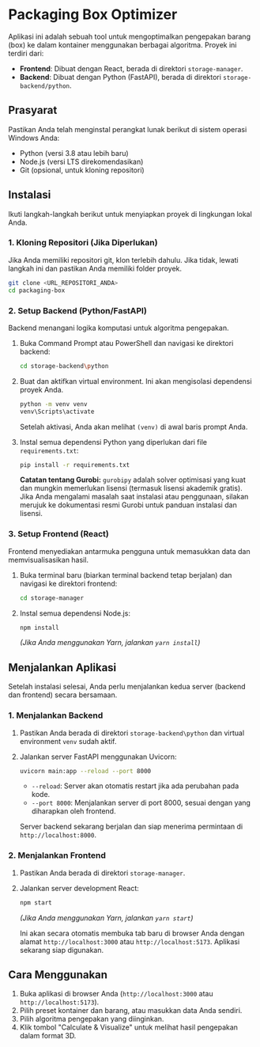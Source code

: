 # Packaging Box Optimizer

Aplikasi ini adalah sebuah tool untuk mengoptimalkan pengepakan barang (box) ke dalam kontainer menggunakan berbagai algoritma. Proyek ini terdiri dari:

-   **Frontend**: Dibuat dengan React, berada di direktori `storage-manager`.
-   **Backend**: Dibuat dengan Python (FastAPI), berada di direktori `storage-backend/python`.

## Prasyarat

Pastikan Anda telah menginstal perangkat lunak berikut di sistem operasi Windows Anda:

-   Python (versi 3.8 atau lebih baru)
-   Node.js (versi LTS direkomendasikan)
-   Git (opsional, untuk kloning repositori)

## Instalasi

Ikuti langkah-langkah berikut untuk menyiapkan proyek di lingkungan lokal Anda.

### 1. Kloning Repositori (Jika Diperlukan)

Jika Anda memiliki repositori git, klon terlebih dahulu. Jika tidak, lewati langkah ini dan pastikan Anda memiliki folder proyek.

```bash
git clone <URL_REPOSITORI_ANDA>
cd packaging-box
```

### 2. Setup Backend (Python/FastAPI)

Backend menangani logika komputasi untuk algoritma pengepakan.

1.  Buka Command Prompt atau PowerShell dan navigasi ke direktori backend:
    ```bash
    cd storage-backend\python
    ```

2.  Buat dan aktifkan virtual environment. Ini akan mengisolasi dependensi proyek Anda.
    ```bash
    python -m venv venv
    venv\Scripts\activate
    ```
    Setelah aktivasi, Anda akan melihat `(venv)` di awal baris prompt Anda.

3.  Instal semua dependensi Python yang diperlukan dari file `requirements.txt`:
    ```bash
    pip install -r requirements.txt
    ```

    **Catatan tentang Gurobi:**
    `gurobipy` adalah solver optimisasi yang kuat dan mungkin memerlukan lisensi (termasuk lisensi akademik gratis). Jika Anda mengalami masalah saat instalasi atau penggunaan, silakan merujuk ke dokumentasi resmi Gurobi untuk panduan instalasi dan lisensi.

### 3. Setup Frontend (React)

Frontend menyediakan antarmuka pengguna untuk memasukkan data dan memvisualisasikan hasil.

1.  Buka terminal baru (biarkan terminal backend tetap berjalan) dan navigasi ke direktori frontend:
    ```bash
    cd storage-manager
    ```

2.  Instal semua dependensi Node.js:
    ```bash
    npm install
    ```
    *(Jika Anda menggunakan Yarn, jalankan `yarn install`)*

## Menjalankan Aplikasi

Setelah instalasi selesai, Anda perlu menjalankan kedua server (backend dan frontend) secara bersamaan.

### 1. Menjalankan Backend

1.  Pastikan Anda berada di direktori `storage-backend\python` dan virtual environment `venv` sudah aktif.
2.  Jalankan server FastAPI menggunakan Uvicorn:
    ```bash
    uvicorn main:app --reload --port 8000
    ```
    -   `--reload`: Server akan otomatis restart jika ada perubahan pada kode.
    -   `--port 8000`: Menjalankan server di port 8000, sesuai dengan yang diharapkan oleh frontend.

    Server backend sekarang berjalan dan siap menerima permintaan di `http://localhost:8000`.

### 2. Menjalankan Frontend

1.  Pastikan Anda berada di direktori `storage-manager`.
2.  Jalankan server development React:
    ```bash
    npm start
    ```
    *(Jika Anda menggunakan Yarn, jalankan `yarn start`)*

    Ini akan secara otomatis membuka tab baru di browser Anda dengan alamat `http://localhost:3000` atau `http://localhost:5173`. Aplikasi sekarang siap digunakan.

## Cara Menggunakan

1.  Buka aplikasi di browser Anda (`http://localhost:3000` atau `http://localhost:5173`).
2.  Pilih preset kontainer dan barang, atau masukkan data Anda sendiri.
3.  Pilih algoritma pengepakan yang diinginkan.
4.  Klik tombol "Calculate & Visualize" untuk melihat hasil pengepakan dalam format 3D.